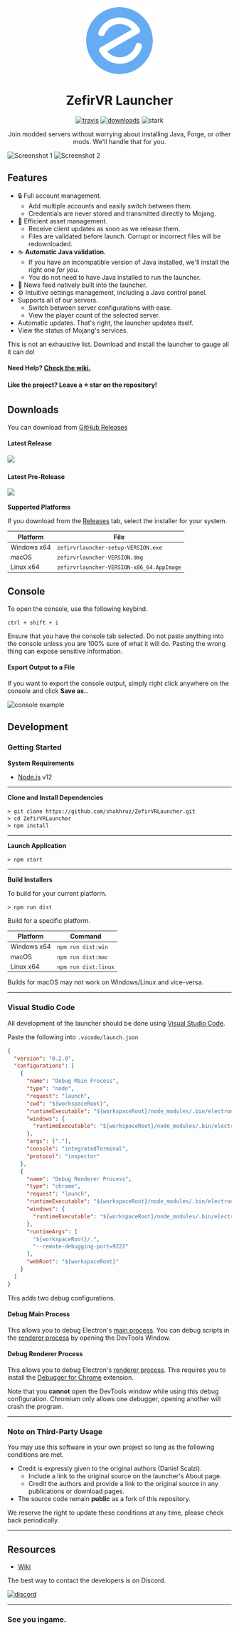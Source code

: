 <p align="center"><img src="./app/assets/images/SealCircle.png" width="150px" height="150px" alt="aventium softworks"></p>
<h1 align="center">ZefirVR Launcher</h1>

[<p align="center"><img src="https://img.shields.io/travis/shakhruz/ZefirVRLauncher.svg?style=for-the-badge" alt="travis">](https://travis-ci.org/shakhruz/ZefirVRLauncher) [<img src="https://img.shields.io/github/downloads/shakhruz/ZefirVRLauncher/total.svg?style=for-the-badge" alt="downloads">](https://github.com/shakhruz/ZefirVRLauncher/releases) <img src="https://forthebadge.com/images/badges/winter-is-coming.svg"  height="28px" alt="stark"></p>

<p align="center">Join modded servers without worrying about installing Java, Forge, or other mods. We'll handle that for you.</p>

![Screenshot 1](https://i.imgur.com/6o7SmH6.png)
![Screenshot 2](https://i.imgur.com/x3B34n1.png)

## Features

- 🔒 Full account management.
  - Add multiple accounts and easily switch between them.
  - Credentials are never stored and transmitted directly to Mojang.
- 📂 Efficient asset management.
  - Receive client updates as soon as we release them.
  - Files are validated before launch. Corrupt or incorrect files will be redownloaded.
- ☕ **Automatic Java validation.**
  - If you have an incompatible version of Java installed, we'll install the right one _for you_.
  - You do not need to have Java installed to run the launcher.
- 📰 News feed natively built into the launcher.
- ⚙️ Intuitive settings management, including a Java control panel.
- Supports all of our servers.
  - Switch between server configurations with ease.
  - View the player count of the selected server.
- Automatic updates. That's right, the launcher updates itself.
- View the status of Mojang's services.

This is not an exhaustive list. Download and install the launcher to gauge all it can do!

#### Need Help? [Check the wiki.][wiki]

#### Like the project? Leave a ⭐ star on the repository!

## Downloads

You can download from [GitHub Releases](https://github.com/shakhruz/ZefirVRLauncher/releases)

#### Latest Release

[![](https://img.shields.io/github/release/shakhruz/ZefirVRLauncher.svg?style=flat-square)](https://github.com/shakhruz/ZefirVRLauncher/releases/latest)

#### Latest Pre-Release

[![](https://img.shields.io/github/release/shakhruz/ZefirVRLauncher/all.svg?style=flat-square)](https://github.com/shakhruz/ZefirVRLauncher/releases)

**Supported Platforms**

If you download from the [Releases](https://github.com/shakhruz/ZefirVRLauncher/releases) tab, select the installer for your system.

| Platform    | File                                      |
| ----------- | ----------------------------------------- |
| Windows x64 | `zefirvrlauncher-setup-VERSION.exe`       |
| macOS       | `zefirvrlauncher-VERSION.dmg`             |
| Linux x64   | `zefirvrlauncher-VERSION-x86_64.AppImage` |

## Console

To open the console, use the following keybind.

```console
ctrl + shift + i
```

Ensure that you have the console tab selected. Do not paste anything into the console unless you are 100% sure of what it will do. Pasting the wrong thing can expose sensitive information.

#### Export Output to a File

If you want to export the console output, simply right click anywhere on the console and click **Save as..**

![console example](https://i.imgur.com/T5e73jP.png)

## Development

### Getting Started

**System Requirements**

- [Node.js][nodejs] v12

---

**Clone and Install Dependencies**

```console
> git clone https://github.com/shakhruz/ZefirVRLauncher.git
> cd ZefirVRLauncher
> npm install
```

---

**Launch Application**

```console
> npm start
```

---

**Build Installers**

To build for your current platform.

```console
> npm run dist
```

Build for a specific platform.

| Platform    | Command              |
| ----------- | -------------------- |
| Windows x64 | `npm run dist:win`   |
| macOS       | `npm run dist:mac`   |
| Linux x64   | `npm run dist:linux` |

Builds for macOS may not work on Windows/Linux and vice-versa.

---

### Visual Studio Code

All development of the launcher should be done using [Visual Studio Code][vscode].

Paste the following into `.vscode/launch.json`

```JSON
{
  "version": "0.2.0",
  "configurations": [
    {
      "name": "Debug Main Process",
      "type": "node",
      "request": "launch",
      "cwd": "${workspaceRoot}",
      "runtimeExecutable": "${workspaceRoot}/node_modules/.bin/electron",
      "windows": {
        "runtimeExecutable": "${workspaceRoot}/node_modules/.bin/electron.cmd"
      },
      "args": ["."],
      "console": "integratedTerminal",
      "protocol": "inspector"
    },
    {
      "name": "Debug Renderer Process",
      "type": "chrome",
      "request": "launch",
      "runtimeExecutable": "${workspaceRoot}/node_modules/.bin/electron",
      "windows": {
        "runtimeExecutable": "${workspaceRoot}/node_modules/.bin/electron.cmd"
      },
      "runtimeArgs": [
        "${workspaceRoot}/.",
        "--remote-debugging-port=9222"
      ],
      "webRoot": "${workspaceRoot}"
    }
  ]
}
```

This adds two debug configurations.

#### Debug Main Process

This allows you to debug Electron's [main process][mainprocess]. You can debug scripts in the [renderer process][rendererprocess] by opening the DevTools Window.

#### Debug Renderer Process

This allows you to debug Electron's [renderer process][rendererprocess]. This requires you to install the [Debugger for Chrome][chromedebugger] extension.

Note that you **cannot** open the DevTools window while using this debug configuration. Chromium only allows one debugger, opening another will crash the program.

---

### Note on Third-Party Usage

You may use this software in your own project so long as the following conditions are met.

- Credit is expressly given to the original authors (Daniel Scalzi).
  - Include a link to the original source on the launcher's About page.
  - Credit the authors and provide a link to the original source in any publications or download pages.
- The source code remain **public** as a fork of this repository.

We reserve the right to update these conditions at any time, please check back periodically.

---

## Resources

- [Wiki][wiki]

The best way to contact the developers is on Discord.

[![discord](https://discordapp.com/api/guilds/211524927831015424/embed.png?style=banner3)][discord]

---

### See you ingame.

[nodejs]: https://nodejs.org/en/ "Node.js"
[vscode]: https://code.visualstudio.com/ "Visual Studio Code"
[mainprocess]: https://electronjs.org/docs/tutorial/application-architecture#main-and-renderer-processes "Main Process"
[rendererprocess]: https://electronjs.org/docs/tutorial/application-architecture#main-and-renderer-processes "Renderer Process"
[chromedebugger]: https://marketplace.visualstudio.com/items?itemName=msjsdiag.debugger-for-chrome "Debugger for Chrome"
[discord]: https://discord.gg/zNWUXdt "Discord"
[wiki]: https://github.com/shakhruz/ZefirVRLauncher/wiki "wiki"

